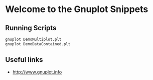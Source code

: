 # Welcome to the Gnuplot Snippets

## Running Scripts

```bash
gnuplot DemoMultiplot.plt
gnuplot DemoDataContained.plt
```

## Useful links

 - http://www.gnuplot.info
